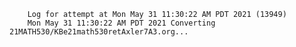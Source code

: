         Log for attempt at Mon May 31 11:30:22 AM PDT 2021 (13949)
        Mon May 31 11:30:22 AM PDT 2021 Converting 21MATH530/KBe21math530retAxler7A3.org...
